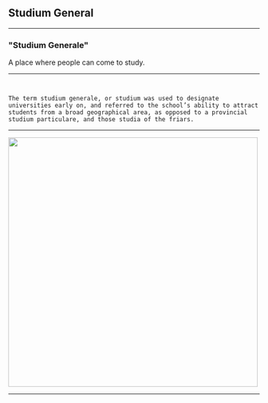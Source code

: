 ## Studium General

<style>
.container{
  display: flex;
}
.col {
  flex: 1;
}
</style>

---------------------------------------- 

### "Studium Generale"


A place where people can come to study.

---


```
 

The term studium generale, or studium was used to designate universities early on, and referred to the school’s ability to attract students from a broad geographical area, as opposed to a provincial studium particulare, and those studia of the friars.

```
---


<img src="https://maps.lib.utexas.edu/maps/historical/shepherd/mediaeval_universities.jpg" width="500"/>
 

---------------------------------------- 

